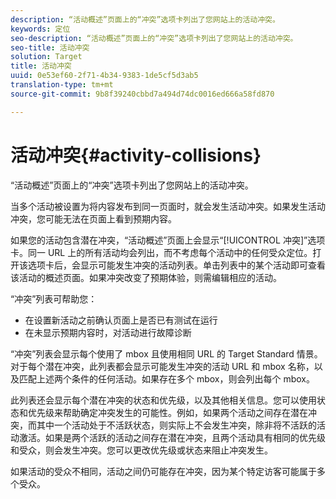 ```yaml
---
description: “活动概述”页面上的“冲突”选项卡列出了您网站上的活动冲突。
keywords: 定位
seo-description: “活动概述”页面上的“冲突”选项卡列出了您网站上的活动冲突。
seo-title: 活动冲突
solution: Target
title: 活动冲突
uuid: 0e53ef60-2f71-4b34-9383-1de5cf5d3ab5
translation-type: tm+mt
source-git-commit: 9b8f39240cbbd7a494d74dc0016ed666a58fd870

---
```



# 活动冲突{#activity-collisions}

“活动概述”页面上的“冲突”选项卡列出了您网站上的活动冲突。

当多个活动被设置为将内容发布到同一页面时，就会发生活动冲突。如果发生活动冲突，您可能无法在页面上看到预期内容。

如果您的活动包含潜在冲突，“活动概述”页面上会显示“[!UICONTROL 冲突]”选项卡。同一 URL 上的所有活动均会列出，而不考虑每个活动中的任何受众定位。打开该选项卡后，会显示可能发生冲突的活动列表。单击列表中的某个活动即可查看该活动的概述页面。如果冲突改变了预期体验，则需编辑相应的活动。

“冲突”列表可帮助您：

* 在设置新活动之前确认页面上是否已有测试在运行
* 在未显示预期内容时，对活动进行故障诊断

“冲突”列表会显示每个使用了 mbox 且使用相同 URL 的 Target Standard 情景。对于每个潜在冲突，此列表都会显示可能发生冲突的活动 URL 和 mbox 名称，以及匹配上述两个条件的任何活动。如果存在多个 mbox，则会列出每个 mbox。

此列表还会显示每个潜在冲突的状态和优先级，以及其他相关信息。您可以使用状态和优先级来帮助确定冲突发生的可能性。例如，如果两个活动之间存在潜在冲突，而其中一个活动处于不活跃状态，则实际上不会发生冲突，除非将不活跃的活动激活。如果是两个活跃的活动之间存在潜在冲突，且两个活动具有相同的优先级和受众，则会发生冲突。您可以更改优先级或状态来阻止冲突发生。

如果活动的受众不相同，活动之间仍可能存在冲突，因为某个特定访客可能属于多个受众。
